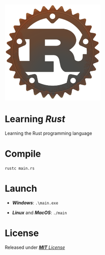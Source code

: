 
<img width="300" height="300" src="assets/rust.png"></a>
# Learning ***Rust***
Learning the Rust programming language

# Compile 
```rustc main.rs```
# Launch

- ***Windows***: ```.\main.exe```

- ***Linux*** and ***MacOS***: ```./main```

# License

Released under [***MIT*** *License*](LICENSE)
